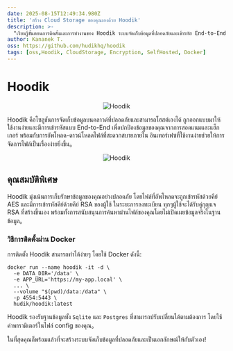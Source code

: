 ```yaml
---
date: 2025-08-15T12:49:34.980Z
title: 'สร้าง Cloud Storage ของคุณเองด้วย Hoodik'
description: >-
  "เรียนรู้ขั้นตอนการติดตั้งและการทำงานของ Hoodik ระบบจัดเก็บข้อมูลที่ปลอดภัยและเข้ารหัส End-to-End"
author: Kananek T.
oss: https://github.com/hudikhq/hoodik
tags: [oss,Hoodik, CloudStorage, Encryption, SelfHosted, Docker]
---
```

# Hoodik

<p align="center">
  <img src="./web/public/android-icon-192x192.png" alt="Hoodik" />
</p>

Hoodik คือโซลูชันการจัดเก็บข้อมูลบนคลาวด์ที่ปลอดภัยและสามารถโฮสต์เองได้ ถูกออกแบบมาให้ใช้งานง่ายและมีการเข้ารหัสแบบ End-to-End เพื่อปกป้องข้อมูลของคุณจากการสอดแนมและแฮ็กเกอร์ พร้อมกับการอัพโหลด-ดาวน์โหลดไฟล์ที่สะดวกสบายภายใน อินเทอร์เฟซที่ใช้งานง่ายช่วยให้การจัดการไฟล์เป็นเรื่องง่ายยิ่งขึ้น。

<p align="center">
  <img src="./screenshot.png" alt="Hoodik" />
</p>

## คุณสมบัติพิเศษ
Hoodik มุ่งเน้นการเก็บรักษาข้อมูลของคุณอย่างปลอดภัย โดยไฟล์ที่อัพโหลดจะถูกเข้ารหัสด้วยคีย์ AES และมีการเข้ารหัสคีย์ด้วยคีย์ RSA ของผู้ใช้ ในระยะการลงทะเบียน ทุกๆผู้ใช้จะได้รับคู่กุญแจ RSA ที่สร้างขึ้นเอง พร้อมทั้งการสนับสนุนการค้นหาผ่านไฟล์ของคุณโดยไม่เปิดเผยข้อมูลจริงในฐานข้อมูล。

### วิธีการติดตั้งผ่าน Docker
การติดตั้ง Hoodik สามารถทำได้ง่ายๆ โดยใช้ Docker ดังนี้:

```shell
docker run --name hoodik -it -d \
  -e DATA_DIR='/data' \
  -e APP_URL='https://my-app.local' \
  ... \
  --volume "$(pwd)/data:/data" \
  -p 4554:5443 \
  hudik/hoodik:latest
```

Hoodik รองรับฐานข้อมูลทั้ง `Sqlite` และ `Postgres` ที่สามารถปรับเปลี่ยนได้ตามต้องการ โดยใช้ ค่าพารามิเตอร์ในไฟล์ config ของคุณ。

ในที่สุดคุณก็พร้อมแล้วที่จะสร้างระบบจัดเก็บข้อมูลที่ปลอดภัยและเป็นเอกลักษณ์ให้กับตัวเอง!
